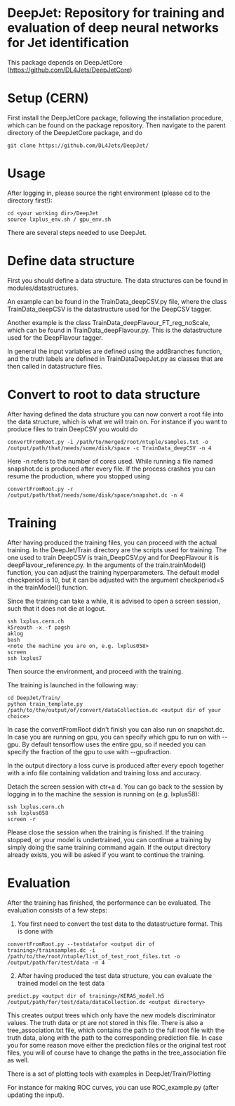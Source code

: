 

DeepJet: Repository for training and evaluation of deep neural networks for Jet identification
===============================================================================

This package depends on DeepJetCore (https://github.com/DL4Jets/DeepJetCore)

Setup (CERN)
==========

First install the DeepJetCore package, following the installation procedure, which can be found on the package repository. Then navigate to the parent directory of the DeepJetCore package, and do
```
git clone https://github.com/DL4Jets/DeepJet/
```
Usage
==============

After logging in, please source the right environment (please cd to the directory first!):
```
cd <your working dir>/DeepJet
source lxplus_env.sh / gpu_env.sh
```
There are several steps needed to use DeepJet.

Define data structure
====

First you should define a data structure. The data structures can be found in modules/datastructures.

An example can be found in the TrainData_deepCSV.py file, where the class TrainData_deepCSV is the datastructure used for the DeepCSV tagger.

Another example is the class TrainData_deepFlavour_FT_reg_noScale, which can be found in TrainData_deepFlavour.py. This is the datastructure used for the DeepFlavour tagger.

In general the input variables are defined using the addBranches function, and the truth labels are defined in TrainDataDeepJet.py as classes that are then called in datastructure files.

Convert to root to data structure
====
After having defined the data structure you can now convert a root file into the data structure, which is what we will train on. For instance if you want to produce files to train DeepCSV you would do
```
convertFromRoot.py -i /path/to/merged/root/ntuple/samples.txt -o /output/path/that/needs/some/disk/space -c TrainData_deepCSV -n 4
```
Here -n refers to the number of cores used. While running a file named snapshot.dc is produced after every file. If the process crashes you can resume the production, where you stopped using
```
convertFromRoot.py -r /output/path/that/needs/some/disk/space/snapshot.dc -n 4
```

Training
====
After having produced the training files, you can proceed with the actual training. In the DeepJet/Train directory are the scripts used for training. The one used to train DeepCSV is train_DeepCSV.py and for DeepFlavour it is deepFlavour_reference.py. In the arguments of the train.trainModel() function, you can adjust the training hyperparameters. The default model checkperiod is 10, but it can be adjusted with the argument checkperiod=5 in the trainModel() function.

Since the training can take a while, it is advised to open a screen session, such that it does not die at logout.
```
ssh lxplus.cern.ch
k5reauth -x -f pagsh
aklog
bash
<note the machine you are on, e.g. lxplus058>
screen
ssh lxplus7
```
Then source the environment, and proceed with the training. 

The training is launched in the following way:
```
cd DeepJet/Train/
python train_template.py /path/to/the/output/of/convert/dataCollection.dc <output dir of your choice>
```
In case the convertFromRoot didn't finish you can also run on snapshot.dc. In case you are running on gpu, you can specify which gpu to run on with --gpu. By default tensorflow uses the entire gpu, so if needed you can specify the fraction of the gpu to use with --gpufraction.

In the output directory a loss curve is produced after every epoch together with a info file containing validation and training loss and accuracy.

Detach the screen session with ctr+a d.
You can go back to the session by logging in to the machine the session is running on (e.g. lxplus58):

```
ssh lxplus.cern.ch
ssh lxplus058
screen -r
``` 
Please close the session when the training is finished. If the training stopped, or your model is undertrained, you can continue a training by simply doing the same training command again. If the output directory already exists, you will be asked if you want to continue the training.

Evaluation
====

After the training has finished, the performance can be evaluated.
The evaluation consists of a few steps:

1) You first need to convert the test data to the datastructure format. This is done with
```
convertFromRoot.py --testdatafor <output dir of training>/trainsamples.dc -i /path/to/the/root/ntuple/list_of_test_root_files.txt -o /output/path/for/test/data -n 4
```

2) After having produced the test data structure, you can evaluate the trained model on the test data
```
predict.py <output dir of training>/KERAS_model.h5  /output/path/for/test/data/dataCollection.dc <output directory>
```
This creates output trees which only have the new models discriminator values. The truth data or pt are not stored in this file. There is also a tree_association.txt file, which contains the path to the full root file with the truth data, along with the path to the corresponding prediction file. In case you for some reason move either the prediction files or the original test root files, you will of course have to change the paths in the tree_association file as well.

There is a set of plotting tools with examples in 
DeepJet/Train/Plotting

For instance for making ROC curves, you can use ROC_example.py (after updating the input).

